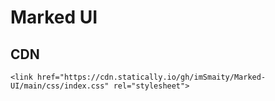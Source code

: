 # Marked UI

## CDN

```
<link href="https://cdn.statically.io/gh/imSmaity/Marked-UI/main/css/index.css" rel="stylesheet">
```